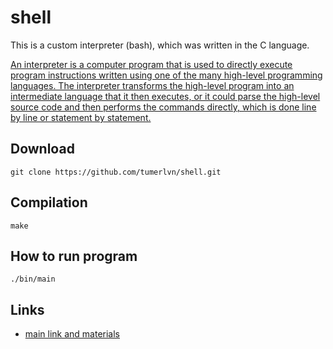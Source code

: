 # shell

This is a custom interpreter (bash), which was written in the C language.

[An interpreter is a computer program that is used to directly execute program instructions written using one of the many high-level programming languages. The interpreter transforms the high-level program into an intermediate language that it then executes, or it could parse the high-level source code and then performs the commands directly, which is done line by line or statement by statement.](https://www.techopedia.com/definition/7793/interpreter)

 ## Download
  `git clone https://github.com/tumerlvn/shell.git`

 ## Compilation
  `make`

 ## How to run program
  `./bin/main`

 ## Links
  * [main link and materials](http://mymath.info)
